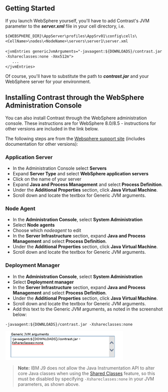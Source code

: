 <!--
title: "Installing Contrast on WebSphere"
description: "JBoss5 and higher agent installation process using Windows or startup script"
tags: "java agent installation websphere IBM"
-->


## Getting Started
If you launch WebSphere yourself, you'll have to add Contrast's JVM parameter to the ***server.xml*** file in your cell directory, i.e. 

```
${WEBSPHERE_DIR}\AppServer\profiles\AppSrv01\config\cells\<CellName>\nodes\<NodeName>\servers\server1\server.xml

<jvmEntries genericJvmArguments="-javaagent:${DOWNLOADS}/contrast.jar -Xshareclasses:none -Xmx512m">
   ...
</jvmEntries>
```

Of course, you'll have to substitute the path to ***contrast.jar*** and your WebSphere server for your environment.

## Installing Contrast through the WebSphere Administration Console
You can also install Contrast through the WebSphere administration console. These instructions are for WebSphere 8.0/8.5 - instructions for other versions are included in the link below.

The following steps are from the [Websphere support site](http://www-01.ibm.com/support/docview.wss?uid=swg21417365) (includes documentation for other versions):

### Application Server
* In the Administration Console select **Servers**
* Expand **Server Type** and select **WebSphere application servers**
* Click on the name of your server
* Expand **Java and Process Management** and select **Process Definition**.
* Under the **Additional Properties** section, click **Java Virtual Machine**.
* Scroll down and locate the textbox for Generic JVM arguments.

### Node Agent
* In the **Administration Console**, select **System Administration**
* Select **Node agents**
* Choose which *nodeagent* to edit
* In the **Server Infrastructure** section, expand **Java and Process Management** and select **Process Definition**.
* Under the **Additional Properties** section, click **Java Virtual Machine**.
* Scroll down and locate the textbox for Generic JVM arguments.

### Deployment Manager
* In the **Administration Console**, select **System Administration**
* Select **Deployment manager**
* In the **Server Infrastructure** section, expand **Java and Process Management** and select **Process Definition**.
* Under the **Additional Properties** section, click **Java Virtual Machine**.
* Scroll down and locate the textbox for Generic JVM arguments.
* Add this text to the Generic JVM arguments, as noted in the screenshot below: 

````
-javaagent:${DOWNLOADS}/contrast.jar -Xshareclasses:none
````

<a href="assets/images/KB2-e01.png" rel="lightbox" title="Generic JVM Arguments"><img class="thumbnail" src="assets/images/KB2-e01.png"/></a>

> **Note:** IBM J9 does not allow the Java Instrumentation API to alter core Java classes when using the [Shared Classes](http://www.ibm.com/developerworks/library/j-ibmjava4/index.html) feature, so this must be disabled by specifying ```-Xshareclasses:none``` in your JVM parameters, as shown above.

